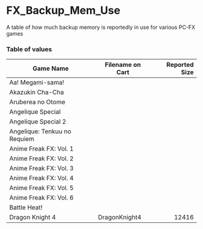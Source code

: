 # FX_Backup_Mem_Use

A table of how much backup memory is reportedly in use for various PC-FX games


### Table of values

| Game Name | Filename on Cart | Reported Size |
|-----------|------------------|--------------:|
| Aa! Megami-sama! |  |  |
| Akazukin Cha-Cha |  |  |
| Aruberea no Otome |  |  |
| Angelique Special |  |  |
| Angelique Special 2 |  |  |
| Angelique: Tenkuu no Requiem |  |  |
| Anime Freak FX: Vol. 1 |  |  |
| Anime Freak FX: Vol. 2 |  |  |
| Anime Freak FX: Vol. 3 |  |  |
| Anime Freak FX: Vol. 4 |  |  |
| Anime Freak FX: Vol. 5 |  |  |
| Anime Freak FX: Vol. 6 |  |  |
| Battle Heat! |  |  |
| Dragon Knight 4 | DragonKnight4 | 12416 |

